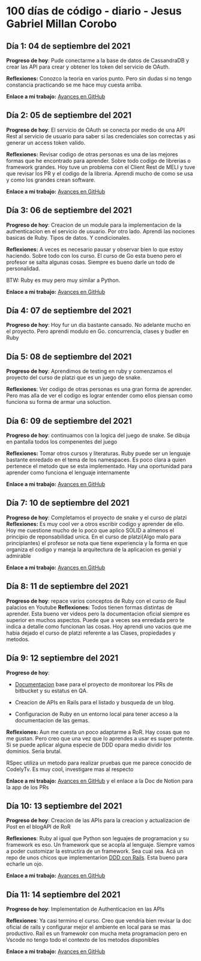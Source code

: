 # 100 días de código - diario - Jesus Gabriel Millan Corobo

## Día 1: 04 de septiembre del 2021

**Progreso de hoy**: Pude conectarme a la base de datos de CassandraDB y crear las API para crear y obtener los token del servicio de OAuth.

**Reflexiones:** Conozco la teoria en varios punto. Pero sin dudas si no tengo constancia practicando se me hace muy cuesta arriba.

**Enlace a mi trabajo:** [Avances en GitHub](https://github.com/jgmc3012/bookstore_oauth-api)

## Día 2: 05 de septiembre del 2021

**Progreso de hoy**: El servicio de OAuth se conecta por medio de una API Rest al servicio de usuario para saber si las credenciales son correctas y asi generar un access token valido.

**Reflexiones:** Revisar codigo de otras personas es una de las mejores formas que he encontrado para aprender. Sobre todo codigo de librerias o framework grandes. Hoy tuve un problema con el Client Rest de MELI y tuve que revisar los PR y el codigo de la libreria. Aprendi mucho de como se usa y como los grandes crean software.

**Enlace a mi trabajo:** [Avances en GitHub](https://github.com/jgmc3012/bookstore_oauth-api)

## Día 3: 06 de septiembre del 2021

**Progreso de hoy**: Creacion de un module para la implementacion de la authenticacion en el servicio de usuario.
Por otro lado. Aprendi las nociones basicas de Ruby. Tipos de datos. Y condicionales.

**Reflexiones:** A veces es necesario pausar y observar bien lo que estoy haciendo. Sobre todo con los curso. El curso de Go esta bueno pero el profesor se salta algunas cosas. Siempre es bueno darle un todo de personalidad.

BTW: Ruby es muy pero muy similar a Python.

**Enlace a mi trabajo:** [Avances en GitHub](https://github.com/jgmc3012/bookstore_oauth-go)

## Día 4: 07 de septiembre del 2021

**Progreso de hoy**: Hoy fur un dia bastante cansado. No adelante mucho en el proyecto. Pero aprendi modulo en Go. concurrencia, clases y budler en Ruby

## Día 5: 08 de septiembre del 2021

**Progreso de hoy**: Aprendimos de testing en ruby y comenzamos el proyecto del curso de platzi que es un juego de snake.

**Reflexiones**: Ver codigo de otras personas es una gran forma de aprender. Pero mas alla de ver el codigo es lograr entender como ellos piensan como funciona su forma de armar una soluction.

## Día 6: 09 de septiembre del 2021

**Progreso de hoy**: continuamos con la logica del juego de snake. Se dibuja en pantalla todos los compenentes del juego

**Reflexiones:** Tomar otros cursos y literaturas. Ruby puede ser un lenguaje bastante enredado en el tema de los namespaces. Es poco clara a quien pertenece el metodo que se esta implementado. Hay una oportunidad para aprender como funciona el lenguaje internamente

**Enlace a mi trabajo:** [Avances en GitHub](https://github.com/jgmc3012/snake-game)

## Día 7: 10 de septiembre del 2021

**Progreso de hoy**: Completamos el proyecto de snake y el curso de platzi
**Reflexiones:** Es muy cool ver a otros escribir codigo y aprender de ello. Hoy me cuestione mucho de lo poco que aplico SOLID a almenos el principio de reponsabilidad unica. En el curso de platzi(Algo malo para principiantes) el profesor se nota que tiene experiencia y la forma en que organiza el codigo y maneja la arquitectura de la aplicacion es genial y admirable

**Enlace a mi trabajo:** [Avances en GitHub](https://github.com/jgmc3012/snake-game)
## Día 8: 11 de septiembre del 2021

**Progreso de hoy**: repace varios conceptos de Ruby con el curso de Raul palacios en Youtube
**Reflexiones:** Todos tienen formas distintas de aprender. Esta bueno ver videos pero la documentacion oficial siempre es superior en muchos aspectos. Puede que a veces sea enredada pero te indica a detalle como funcionan las cosas. Hoy aprendi uno vacios que me habia dejado el curso de platzi referente a las Clases, propiedades y metodos.

## Día 9: 12 septiembre del 2021

**Progreso de hoy**:

- [Documentacion](https://www.notion.so/PRs-Reviews-on-Notion-Database-5284002a08004dbebc7feb1094d26c34) base para el proyecto de monitorear los PRs de bitbucket y su estatus en QA.

- Creacion de APIs en Rails para el listado y busqueda de un blog.

- Configuracion de Ruby en un entorno local para tener acceso a la documentacion de las gemas.

**Reflexiones:** Aun me cuesta un poco adaptarme a RoR. Hay cosas que no me gustan. Pero creo que una vez que lo aprendes a usar es super potente. Si se puede aplicar alguna especie de DDD opara medio dividir los dominios. Seria brutal.

RSpec utiliza un metodo para realizar pruebas que me parece conocido de CodelyTv. Es muy cool, investigare mas al respecto

**Enlace a mi trabajo:** [Avances en GitHub](https://github.com/jgmc3012/blog-api-on-ror) y el enlace a la Doc de Notion para la app de los PRs

## Día 10: 13 septiembre del 2021

**Progreso de hoy**: Creacion de las APIs para la creacion y actualizacion de Post en el blogAPI de RoR

**Reflexiones**: Ruby al igual que Python son leguajes de programacion y su framework es eso. Un framework que se acopla al lenguaje. Siempre vamos a poder customizar la estructira de un framework. Sea cual sea. Acá un repo de unos chicos que implementarion [DDD con Rails](https://github.com/Creditas/ddd-rails-sample). Esta bueno para echarle un ojo.


**Enlace a mi trabajo:** [Avances en GitHub](https://github.com/jgmc3012/blog-api-on-ror)

## Día 11: 14 septiembre del 2021

**Progreso de hoy**: Implementation de Authenticacion en las APIs

**Reflexiones**: Ya casi termino el curso. Creo que vendria bien revisar la doc oficial de rails y configurar mejor el ambiente en local para se mas productivo. Rail es un framewokr con mucha meta programacion pero en Vscode no tengo todo el contexto de los metodos disponibles

**Enlace a mi trabajo:** [Avances en GitHub](https://github.com/jgmc3012/blog-api-on-ror)


